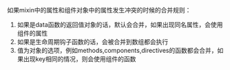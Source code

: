 如果mixin中的属性和组件对象中的属性发生冲突的时候的合并规则：

1. 如果是data函数的返回值对象的话，默认会合并，如果出现同名属性，会使用组件的属性
2. 如果是生命周期钩子函数的话，会被合并到数组都会执行
3. 值为对象的选项，例如methods,components,directives的函数都会合并，如果出现key相同的情况，则会使用组件的函数